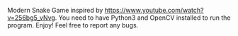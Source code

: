 Modern Snake Game inspired by https://www.youtube.com/watch?v=256bg5_vNvg. You need to have Python3 and OpenCV installed to run the program. Enjoy! Feel free to report any bugs.
